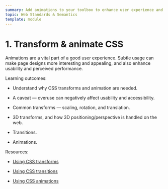 ```yaml
---
summary: Add animations to your toolbox to enhance user experience and perceived performance.
topic: Web Standards & Semantics
template: module
---
```


# 1. Transform & animate CSS

Animations are a vital part of a good user experience. Subtle usage can make page designs more interesting and appealing, and also enhance usability and perceived performance.

Learning outcomes:

- Understand why CSS transforms and animation are needed.

- A caveat — overuse can negatively affect usability and accessibility.

- Common transforms — scaling, rotation, and translation.

- 3D transforms, and how 3D positioning/perspective is handled on the web.

- Transitions.

- Animations.

Resources:

- [Using CSS transforms](https://developer.mozilla.org/docs/Web/CSS/CSS_Transforms/Using_CSS_transforms)

- [Using CSS transitions](https://developer.mozilla.org/docs/Web/CSS/CSS_Transitions/Using_CSS_transitions)

- [Using CSS animations](https://developer.mozilla.org/docs/Web/CSS/CSS_Animations/Using_CSS_animations)
